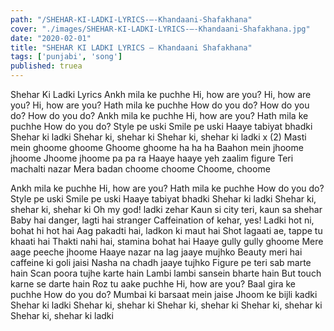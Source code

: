```yaml
---
path: "/SHEHAR-KI-LADKI-LYRICS-–-Khandaani-Shafakhana"
cover: "./images/SHEHAR-KI-LADKI-LYRICS-–-Khandaani-Shafakhana.jpg"
date: "2020-02-01"
title: "SHEHAR KI LADKI LYRICS – Khandaani Shafakhana"
tags: ['punjabi', 'song']
published: truea
---
```


Shehar Ki Ladki Lyrics
Ankh mila ke puchhe
Hi, how are you?
Hi, how are you?
Hi, how are you?
Hath mila ke puchhe
How do you do?
How do you do?
How do you do?
Ankh mila ke puchhe
Hi, how are you?
Hath mila ke puchhe
How do you do?
Style pe uski
Smile pe uski
Haaye tabiyat bhadki
Shehar ki ladki
Shehar ki, shehar ki
Shehar ki, shehar ki ladki x (2)
Masti mein ghoome ghoome
Ghoome ghoome ha ha ha
Baahon mein jhoome jhoome
Jhoome jhoome pa pa ra
Haaye haaye yeh zaalim figure
Teri machalti nazar
Mera badan choome choome
Choome, choome






Ankh mila ke puchhe
Hi, how are you?
Hath mila ke puchhe
How do you do?
Style pe uski
Smile pe uski
Haaye tabiyat bhadki
Shehar ki ladki
Shehar ki, shehar ki, shehar ki
Oh my god! ladki zehar
Kaun si city teri, kaun sa shehar
Baby hai danger, lagti hai stranger
Caffeination of kehar, yes!
Ladki hot ni, bohat hi hot hai
Aag pakadti hai, ladkon ki maut hai
Shot lagaati ae, tappe tu khaati hai
Thakti nahi hai, stamina bohat hai
Haaye gully gully ghoome
Mere aage peeche jhoome
Haaye nazar na lag jaaye mujhko
Beauty meri hai caffeine ki goli jaisi
Nasha na chadh jaaye tujhko
Figure pe teri sab marte hain
Scan poora tujhe karte hain
Lambi lambi sansein bharte hain
But touch karne se darte hain
Roz tu aake puchhe
Hi, how are you?
Baal gira ke puchhe
How do you do?
Mumbai ki barsaat mein jaise
Jhoom ke bijli kadki
Shehar ki ladki
Shehar ki, shehar ki
Shehar ki, shehar ki
Shehar ki, shehar ki
Shehar ki, shehar ki ladki
